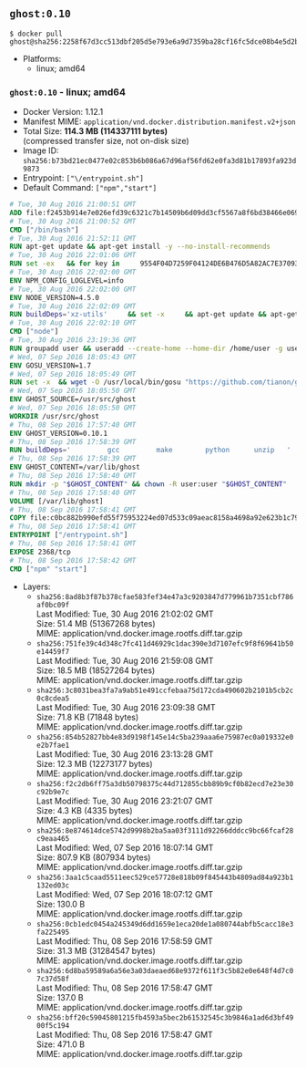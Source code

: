 ## `ghost:0.10`

```console
$ docker pull ghost@sha256:2258f67d3cc513dbf205d5e793e6a9d7359ba28cf16fc5dce08b4e5d2b982245
```

-	Platforms:
	-	linux; amd64

### `ghost:0.10` - linux; amd64

-	Docker Version: 1.12.1
-	Manifest MIME: `application/vnd.docker.distribution.manifest.v2+json`
-	Total Size: **114.3 MB (114337111 bytes)**  
	(compressed transfer size, not on-disk size)
-	Image ID: `sha256:b73bd21ec0477e02c853b6b086a67d96af56fd62e0fa3d81b17893fa923d9873`
-	Entrypoint: `["\/entrypoint.sh"]`
-	Default Command: `["npm","start"]`

```dockerfile
# Tue, 30 Aug 2016 21:00:51 GMT
ADD file:f2453b914e7e026efd39c6321c7b14509b6d09dd3cf5567a8f6bd38466e06954 in / 
# Tue, 30 Aug 2016 21:00:52 GMT
CMD ["/bin/bash"]
# Tue, 30 Aug 2016 21:52:11 GMT
RUN apt-get update && apt-get install -y --no-install-recommends 		ca-certificates 		curl 		wget 	&& rm -rf /var/lib/apt/lists/*
# Tue, 30 Aug 2016 22:01:06 GMT
RUN set -ex   && for key in     9554F04D7259F04124DE6B476D5A82AC7E37093B     94AE36675C464D64BAFA68DD7434390BDBE9B9C5     0034A06D9D9B0064CE8ADF6BF1747F4AD2306D93     FD3A5288F042B6850C66B31F09FE44734EB7990E     71DCFD284A79C3B38668286BC97EC7A07EDE3FC1     DD8F2338BAE7501E3DD5AC78C273792F7D83545D     B9AE9905FFD7803F25714661B63B535A4C206CA9     C4F0DFFF4E8C1A8236409D08E73BC641CC11F4C8   ; do     gpg --keyserver ha.pool.sks-keyservers.net --recv-keys "$key";   done
# Tue, 30 Aug 2016 22:02:00 GMT
ENV NPM_CONFIG_LOGLEVEL=info
# Tue, 30 Aug 2016 22:02:00 GMT
ENV NODE_VERSION=4.5.0
# Tue, 30 Aug 2016 22:02:09 GMT
RUN buildDeps='xz-utils'     && set -x     && apt-get update && apt-get install -y $buildDeps --no-install-recommends     && rm -rf /var/lib/apt/lists/*     && curl -SLO "https://nodejs.org/dist/v$NODE_VERSION/node-v$NODE_VERSION-linux-x64.tar.xz"     && curl -SLO "https://nodejs.org/dist/v$NODE_VERSION/SHASUMS256.txt.asc"     && gpg --batch --decrypt --output SHASUMS256.txt SHASUMS256.txt.asc     && grep " node-v$NODE_VERSION-linux-x64.tar.xz\$" SHASUMS256.txt | sha256sum -c -     && tar -xJf "node-v$NODE_VERSION-linux-x64.tar.xz" -C /usr/local --strip-components=1     && rm "node-v$NODE_VERSION-linux-x64.tar.xz" SHASUMS256.txt.asc SHASUMS256.txt     && apt-get purge -y --auto-remove $buildDeps     && ln -s /usr/local/bin/node /usr/local/bin/nodejs
# Tue, 30 Aug 2016 22:02:10 GMT
CMD ["node"]
# Tue, 30 Aug 2016 23:19:36 GMT
RUN groupadd user && useradd --create-home --home-dir /home/user -g user user
# Wed, 07 Sep 2016 18:05:43 GMT
ENV GOSU_VERSION=1.7
# Wed, 07 Sep 2016 18:05:49 GMT
RUN set -x 	&& wget -O /usr/local/bin/gosu "https://github.com/tianon/gosu/releases/download/$GOSU_VERSION/gosu-$(dpkg --print-architecture)" 	&& wget -O /usr/local/bin/gosu.asc "https://github.com/tianon/gosu/releases/download/$GOSU_VERSION/gosu-$(dpkg --print-architecture).asc" 	&& export GNUPGHOME="$(mktemp -d)" 	&& gpg --keyserver ha.pool.sks-keyservers.net --recv-keys B42F6819007F00F88E364FD4036A9C25BF357DD4 	&& gpg --batch --verify /usr/local/bin/gosu.asc /usr/local/bin/gosu 	&& rm -r "$GNUPGHOME" /usr/local/bin/gosu.asc 	&& chmod +x /usr/local/bin/gosu 	&& gosu nobody true
# Wed, 07 Sep 2016 18:05:50 GMT
ENV GHOST_SOURCE=/usr/src/ghost
# Wed, 07 Sep 2016 18:05:50 GMT
WORKDIR /usr/src/ghost
# Thu, 08 Sep 2016 17:57:40 GMT
ENV GHOST_VERSION=0.10.1
# Thu, 08 Sep 2016 17:58:39 GMT
RUN buildDeps=' 		gcc 		make 		python 		unzip 	' 	&& set -x 	&& apt-get update && apt-get install -y $buildDeps --no-install-recommends && rm -rf /var/lib/apt/lists/* 	&& wget -O ghost.zip "https://ghost.org/archives/ghost-${GHOST_VERSION}.zip" 	&& unzip ghost.zip 	&& npm install --production 	&& apt-get purge -y --auto-remove -o APT::AutoRemove::RecommendsImportant=false -o APT::AutoRemove::SuggestsImportant=false $buildDeps 	&& rm ghost.zip 	&& npm cache clean 	&& rm -rf /tmp/npm*
# Thu, 08 Sep 2016 17:58:39 GMT
ENV GHOST_CONTENT=/var/lib/ghost
# Thu, 08 Sep 2016 17:58:40 GMT
RUN mkdir -p "$GHOST_CONTENT" && chown -R user:user "$GHOST_CONTENT"
# Thu, 08 Sep 2016 17:58:40 GMT
VOLUME [/var/lib/ghost]
# Thu, 08 Sep 2016 17:58:41 GMT
COPY file:c0bc882b990efd55f75953224ed07d533c09aeac8158a4698a92e623b1c79ce9 in /entrypoint.sh 
# Thu, 08 Sep 2016 17:58:41 GMT
ENTRYPOINT ["/entrypoint.sh"]
# Thu, 08 Sep 2016 17:58:41 GMT
EXPOSE 2368/tcp
# Thu, 08 Sep 2016 17:58:42 GMT
CMD ["npm" "start"]
```

-	Layers:
	-	`sha256:8ad8b3f87b378cfae583fef34e47a3c9203847d779961b7351cbf786af0bc09f`  
		Last Modified: Tue, 30 Aug 2016 21:02:02 GMT  
		Size: 51.4 MB (51367268 bytes)  
		MIME: application/vnd.docker.image.rootfs.diff.tar.gzip
	-	`sha256:751fe39c4d348c7fc411d46929c1dac390e3d7107efc9f8f69641b50e14459f7`  
		Last Modified: Tue, 30 Aug 2016 21:59:08 GMT  
		Size: 18.5 MB (18527264 bytes)  
		MIME: application/vnd.docker.image.rootfs.diff.tar.gzip
	-	`sha256:3c8031bea3fa7a9ab51e491ccfebaa75d172cda490602b2101b5cb2c0c8cdea5`  
		Last Modified: Tue, 30 Aug 2016 23:09:38 GMT  
		Size: 71.8 KB (71848 bytes)  
		MIME: application/vnd.docker.image.rootfs.diff.tar.gzip
	-	`sha256:854b52827bb4e83d9198f145e14c5ba239aaa6e75987ec0a019332e0e2b7fae1`  
		Last Modified: Tue, 30 Aug 2016 23:13:28 GMT  
		Size: 12.3 MB (12273177 bytes)  
		MIME: application/vnd.docker.image.rootfs.diff.tar.gzip
	-	`sha256:f2c2db6ff75a3db50798375c44d712855cbb89b9cf0b82ecd7e23e30c92b9e7c`  
		Last Modified: Tue, 30 Aug 2016 23:21:07 GMT  
		Size: 4.3 KB (4335 bytes)  
		MIME: application/vnd.docker.image.rootfs.diff.tar.gzip
	-	`sha256:8e874614dce5742d9998b2ba5aa03f3111d92266dddcc9bc66fcaf28c9eaa465`  
		Last Modified: Wed, 07 Sep 2016 18:07:14 GMT  
		Size: 807.9 KB (807934 bytes)  
		MIME: application/vnd.docker.image.rootfs.diff.tar.gzip
	-	`sha256:3aa1c5caad5511eec529ce57728e818b09f845443b4809ad84a923b1132ed03c`  
		Last Modified: Wed, 07 Sep 2016 18:07:12 GMT  
		Size: 130.0 B  
		MIME: application/vnd.docker.image.rootfs.diff.tar.gzip
	-	`sha256:0cb1edc0454a245349d6dd1659e1eca20de1a080744abfb5cacc18e3fa225495`  
		Last Modified: Thu, 08 Sep 2016 17:58:59 GMT  
		Size: 31.3 MB (31284547 bytes)  
		MIME: application/vnd.docker.image.rootfs.diff.tar.gzip
	-	`sha256:6d8ba59589a6a56e3a03daeaed68e9372f611f3c5b82e0e648f4d7c07c37d58f`  
		Last Modified: Thu, 08 Sep 2016 17:58:47 GMT  
		Size: 137.0 B  
		MIME: application/vnd.docker.image.rootfs.diff.tar.gzip
	-	`sha256:bff20c59045801215fb4593a5bec2b61532545c3b9846a1ad6d3bf4900f5c194`  
		Last Modified: Thu, 08 Sep 2016 17:58:47 GMT  
		Size: 471.0 B  
		MIME: application/vnd.docker.image.rootfs.diff.tar.gzip
